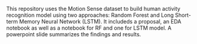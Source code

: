 This repository uses the Motion Sense dataset to build human activity recognition model using two approaches: Random Forest and Long Short-term Memory Neural Network (LSTM). 
It includeds a proposal, an EDA notebook as well as a notebook for RF and one for LSTM model. A powerpoint slide summarizes the findings and results.
